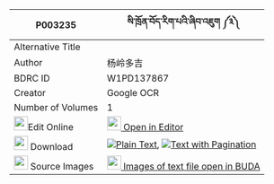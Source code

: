 |P003235|སི་ཁྲོན་བོད་རིག་པའི་ཞིབ་འཇུག ༼༣༽ 
| --- | --- 
|Alternative Title |
|Author| 杨岭多吉
|BDRC ID | W1PD137867
|Creator | Google OCR
|Number of Volumes| 1
|<img width="25" src="https://img.icons8.com/color/25/000000/edit-property.png">Edit Online| [<img width="25" src="https://avatars.githubusercontent.com/u/45091458?s=200&v=4"> Open in Editor](http://editor.openpecha.org/P003235)
|<img width="25" src="https://img.icons8.com/fluent/48/000000/download-2.png"/>  Download | [![](https://img.icons8.com/color/20/000000/txt.png)Plain Text](https://github.com/Openpecha/P003235/releases/download/v2/si_tron_bo_rigpa_i_shyibjuk_plain_P003235.zip), [![](https://img.icons8.com/color/20/000000/txt.png)Text with Pagination](https://github.com/Openpecha/P003235/releases/download/v2/si_tron_bo_rigpa_i_shyibjuk_pages_P003235.zip)
|<img width="25" src="https://img.icons8.com/plasticine/100/000000/pictures-folder.png"/>  Source Images | [<img width="25" src="https://library.bdrc.io/icons/BUDA-small.svg"> Images of text file open in BUDA](https://library.bdrc.io/show/bdr:W1PD137867)
